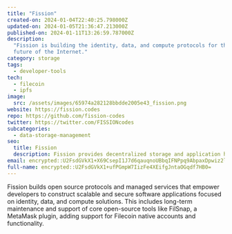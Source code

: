 ```yaml
---
title: "Fission"
created-on: 2024-01-04T22:40:25.798000Z
updated-on: 2024-01-05T21:36:47.213000Z
published-on: 2024-01-11T13:26:59.787000Z
description:
  "Fission is building the identity, data, and compute protocols for the
  future of the Internet."
category: storage
tags:
  - developer-tools
tech:
  - filecoin
  - ipfs
image:
  src: /assets/images/65974a282128bbdde2005e43_fission.png
website: https://fission.codes
repo: https://github.com/fission-codes
twitter: https://twitter.com/FISSIONcodes
subcategories:
  - data-storage-management
seo:
  title: Fission
  description: Fission provides decentralized storage and application hosting solutions.
email: encrypted::U2FsdGVkX1+X69CsepI1J7d6qauqnoUBbqIFNPpq9AbpaxDpwiz2lGjqnSugDH5i
full-name: encrypted::U2FsdGVkX1+ufPGmpW7IizFe4XEifgJntaOGqdf7HB0=
---
```


Fission builds open source protocols and managed services that empower developers to construct scalable and secure software applications focused on identity, data, and compute solutions. This includes long-term maintenance and support of core open-source tools like FilSnap, a MetaMask plugin, adding support for Filecoin native accounts and functionality.
